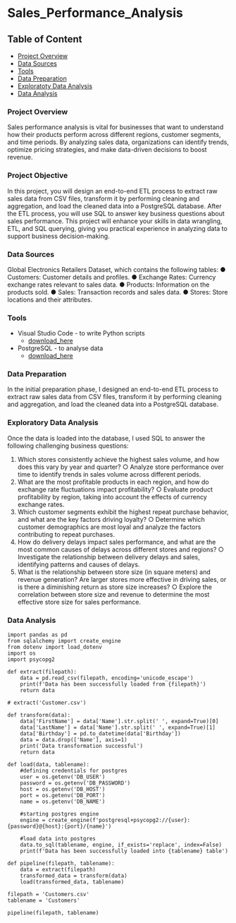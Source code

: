 # Sales_Performance_Analysis

## Table of Content

-    [Project Overview](#project-overview)
-    [Data Sources](#data-sources)
-    [Tools](#tools)
-    [Data Preparation](#data-preparation)
-    [Exploratoty Data Analysis](#exploratory-data-analysis)
-    [Data Analysis](#data-analysis)

### Project Overview

Sales performance analysis is vital for businesses that want to understand how their products perform across different regions, customer segments, and time periods. By analyzing sales data, organizations can identify trends, optimize pricing strategies, and make data-driven
decisions to boost revenue.

### Project Objective

In this project, you will design an end-to-end ETL process to extract raw sales data from CSV files, transform it by performing cleaning and aggregation, and load the cleaned data into a PostgreSQL database. After the ETL process, you will use SQL to answer key business questions about sales performance. This project will enhance your skills in data wrangling, ETL, and SQL querying, giving you practical experience in analyzing data to support business decision-making.

### Data Sources

Global Electronics Retailers Dataset, which contains the following tables:
● Customers: Customer details and profiles.
● Exchange Rates: Currency exchange rates relevant to sales data.
● Products: Information on the products sold.
● Sales: Transaction records and sales data.
● Stores: Store locations and their attributes.

### Tools

-  Visual Studio Code - to write Python scripts
    -  [download_here](https://code.visualstudio.com/)
-  PostgreSQL  -  to analyse data
    -  [download_here](https://www.postgresql.org/)

 ### Data Preparation

In the initial preparation phase, I designed an end-to-end ETL process to extract raw sales data from CSV files, transform it by performing cleaning and aggregation, and load the cleaned data into a PostgreSQL database.

### Exploratory Data Analysis

Once the data is loaded into the database, I used SQL to answer the following challenging business questions:
1. Which stores consistently achieve the highest sales volume, and how does this vary by year and quarter?
○ Analyze store performance over time to identify trends in sales volume across different periods.
2. What are the most profitable products in each region, and how do exchange rate fluctuations impact profitability?
○ Evaluate product profitability by region, taking into account the effects of currency exchange rates.
3. Which customer segments exhibit the highest repeat purchase behavior, and what are the key factors driving loyalty?
○ Determine which customer demographics are most loyal and analyze the factors contributing to repeat purchases.
4. How do delivery delays impact sales performance, and what are the most common causes of delays across different stores and regions?
○ Investigate the relationship between delivery delays and sales, identifying patterns and causes of delays.
5. What is the relationship between store size (in square meters) and revenue generation? Are larger stores more effective in driving sales, or is there a diminishing return as store size increases?
○ Explore the correlation between store size and revenue to determine the most effective store size for sales performance.


### Data Analysis

```
import pandas as pd 
from sqlalchemy import create_engine 
from dotenv import load_dotenv
import os
import psycopg2

def extract(filepath):
    data = pd.read_csv(filepath, encoding='unicode_escape')
    print(f'Data has been successfully loaded from {filepath}')
    return data 

# extract('Customer.csv')

def transform(data):
    data['FirstName'] = data['Name'].str.split(' ', expand=True)[0]
    data['LastName'] = data['Name'].str.split(' ', expand=True)[1]
    data['Birthday'] = pd.to_datetime(data['Birthday'])
    data = data.drop(['Name'], axis=1)
    print('Data transformation successful')
    return data 

def load(data, tablename):
    #defining credentials for postgres
    user = os.getenv('DB_USER')
    password = os.getenv('DB_PASSWORD')
    host = os.getenv('DB_HOST')
    port = os.getenv('DB_PORT')
    name = os.getenv('DB_NAME')
    
    #starting postgres engine
    engine = create_engine(f'postgresql+psycopg2://{user}:{password}@{host}:{port}/{name}')
    
    #load data into postgres
    data.to_sql(tablename, engine, if_exists='replace', index=False)
    print(f'Data has been successfully loaded into {tablename} table')

def pipeline(filepath, tablename):
    data = extract(filepath)
    transformed_data = transform(data)
    load(transformed_data, tablename) 

filepath = 'Customers.csv'
tablename = 'Customers'

pipeline(filepath, tablename)
```


